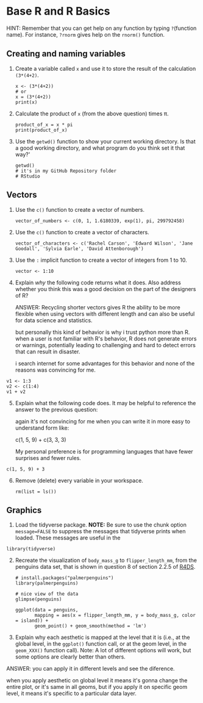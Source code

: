 # Base R and R Basics

HINT: Remember that you can get help on any function by typing `?`(function name). For instance, `?rnorm` gives help on the `rnorm()` function.

## Creating and naming variables

1.  Create a variable called `x` and use it to store the result of the calculation `(3*(4+2)`.

    ```{r}
    x <- (3*(4+2))
    # or 
    x = (3*(4+2))
    print(x)
    ```

2.  Calculate the product of `x` (from the above question) times π.

    ```{r}
    product_of_x = x * pi
    print(product_of_x)
    ```

3.  Use the `getwd()` function to show your current working directory. Is that a good working directory, and what program do you think set it that way?'

    ```{r}
    getwd()
    # it's in my GitHub Repository folder
    # RStudio
    ```

## Vectors

1.  Use the `c()` function to create a vector of numbers.

    ```{r}
    vector_of_numbers <- c(0, 1, 1.6180339, exp(1), pi, 299792458)
    ```

2.  Use the `c()` function to create a vector of characters.

    ```{r}
    vector_of_characters <- c('Rachel Carson', 'Edward Wilson', 'Jane Goodall', 'Sylvia Earle', 'David Attenborough')
    ```

3.  Use the `:` implicit function to create a vector of integers from 1 to 10.

    ```{r}
    vector <- 1:10
    ```

4.  Explain *why* the following code returns what it does. Also address whether you think this was a good decision on the part of the designers of R?

    ANSWER: Recycling shorter vectors gives R the ability to be more flexible when using vectors with different length and can also be useful for data science and statistics.

    but personally this kind of behavior is why i trust python more than R. when a user is not familiar with R's behavior, R does not generate errors or warnings, potentially leading to challenging and hard to detect errors that can result in disaster.

    i search internet for some advantages for this behavior and none of the reasons was convincing for me.

```{r, warning=FALSE}
v1 <- 1:3
v2 <- c(1:4)
v1 + v2
```

5.  Explain what the following code does. It may be helpful to reference the answer to the previous question:

    again it's not convincing for me when you can write it in more easy to understand form like:

    c(1, 5, 9) + c(3, 3, 3)

    My personal preference is for programming languages that have fewer surprises and fewer rules.

```{r}
c(1, 5, 9) + 3
```

6.  Remove (delete) every variable in your workspace.

    ```{r}
    rm(list = ls())
    ```

## Graphics

1.  Load the tidyverse package. **NOTE:** Be sure to use the chunk option `message=FALSE` to suppress the messages that tidyverse prints when loaded. These messages are useful in the

```{r, message=FALSE}
library(tidyverse)
```

2.  Recreate the visualization of `body_mass_g` to `flipper_length_mm`, from the penguins data set, that is shown in question 8 of section 2.2.5 of [R4DS](https://r4ds.hadley.nz/data-visualize).

    ```{r}
    # install.packages("palmerpenguins")
    library(palmerpenguins)

    # nice view of the data
    glimpse(penguins)
    ```

    ```{r}
    ggplot(data = penguins,
           mapping = aes(x = flipper_length_mm, y = body_mass_g, color = island)) +
           geom_point() + geom_smooth(method = 'lm')

    ```

3.  Explain why each aesthetic is mapped at the level that it is (i.e., at the global level, in the `ggplot()` function call, or at the geom level, in the `geom_XXX()` function call). Note: A lot of different options will work, but some options are clearly better than others.

ANSWER: you can apply it in different levels and see the diference.

when you apply aesthetic on global level it means it's gonna change the entire plot, or it's same in all geoms, but if you apply it on specific geom level, it means it's specific to a particular data layer.
